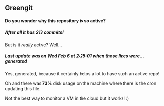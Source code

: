 ## Greengit

#### Do you wonder why this repository is so active?

##### After all it has 213 commits!

But is it *really* active? Well...

##### Last update was on Wed Feb 6 at 2:25:01 when those lines were... generated

Yes, generated, because it certainly helps a lot to have such an active repo!

Oh and there was **73%** disk usage on the machine
where there is the cron updating this file.

Not the best way to monitor a VM in the cloud but it works! :)
